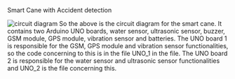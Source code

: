 Smart Cane with Accident detection


![circuit diagram](https://github.com/user-attachments/assets/9ce22854-baa2-44ae-962e-f4481df91f09)
So the above is the circuit diagram for the smart cane. It contains two Arduino UNO boards, water sensor, ultrasonic sensor, buzzer, GSM module, GPS module, vibration sensor and batteries. The UNO board 1 is responsible for the GSM, GPS module and vibration sensor functionalities, so the code concerning to this is in the file UNO_1 in the file. The UNO board 2 is responsible for the water sensor and ultrasonic sensor functionalities and UNO_2 is the file concerning this.
